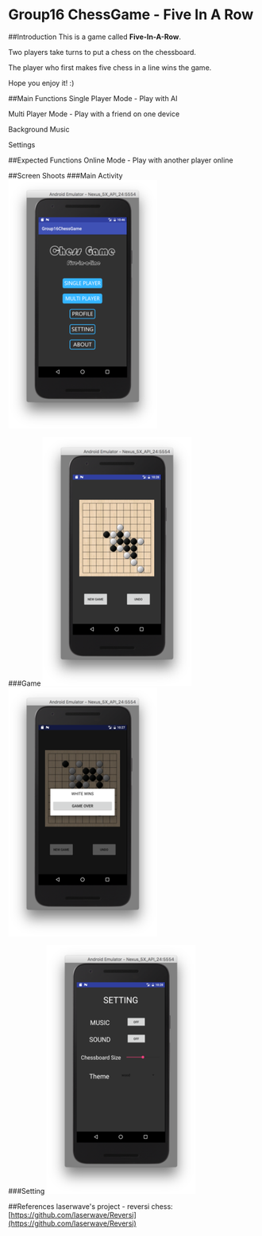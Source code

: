 # Group16 ChessGame - Five In A Row

##Introduction
This is a game called **Five-In-A-Row**.

Two players take turns to put a chess on the chessboard.

The player who first makes five chess in a line wins the game.

Hope you enjoy it! :)

##Main Functions
Single Player Mode - Play with AI

Multi Player Mode - Play with a friend on one device

Background Music

Settings

##Expected Functions
Online Mode - Play with another player online

##Screen Shoots
###Main Activity
<img src="./screenshoots/main_activity.png" width = "300" height = "500"/>

###Game
<img src="./screenshoots/game.png" width = "300" height = "500"/>
<img src="./screenshoots/winning_dia.png" width = "300" height = "500"/>


###Setting
<img src="./screenshoots/setting.png" width = "300" height = "500"/>

##References
laserwave's project - reversi chess: [https://github.com/laserwave/Reversi](https://github.com/laserwave/Reversi)
